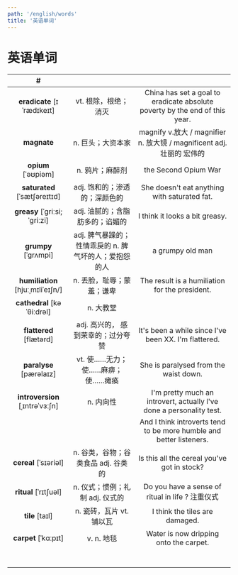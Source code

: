 ```yaml
---
path: '/english/words'
title: '英语单词'
---
```


# 英语单词

|                 #                 |                                                       |                                                                             |
| :-------------------------------: | :---------------------------------------------------: | :-------------------------------------------------------------------------: |
|    **eradicate** [ɪˈrædɪkeɪt]     |                 vt. 根除，根绝；消灭                  | China has set a goal to eradicate absolute poverty by the end of this year. |
|            **magnate**            |                   n. 巨头；大资本家                   |    magnify v.放大 / magnifier n. 放大镜 / magnificent adj. 壮丽的 宏伟的    |
|        **opium** [ˈəʊpiəm]        |                    n. 鸦片；麻醉剂                    |                            the Second Opium War                             |
|   **saturated** [ˈsætʃəreɪtɪd]    |             adj. 饱和的；渗透的；深颜色的             |                She doesn't eat anything with saturated fat.                 |
|   **greasy** [ˈɡriːsi; ˈɡriːzi]   |            adj. 油腻的；含脂肪多的；谄媚的            |                       I think it looks a bit greasy.                        |
|       **grumpy** [ˈɡrʌmpi]        | adj. 脾气暴躁的；性情乖戾的 n. 脾气坏的人；爱抱怨的人 |                              a grumpy old man                               |
| **humiliation** [hjuːˌmɪliˈeɪʃn/] |               n. 丢脸，耻辱；蒙羞；谦卑               |               The result is a humiliation for the president.                |
|    **cathedral** [kəˈθiːdrəl]     |                       n. 大教堂                       |                                                                             |
|      **flattered** [flætərd]      |          adj. 高兴的， 感到荣幸的；过分夸赞           |            It's been a while since I've been XX. I'm flattered.             |
|      **paralyse** [pærəlaɪz]      |           vt. 使……无力；使……麻痹；使……瘫痪            |                    She is paralysed from the waist down.                    |
|  **introversion** [ˌɪntrəˈvɜːʃn]  |                       n. 内向性                       |    I'm pretty much an introvert, actually l've done a personality test.     |
|                                   |                                                       |     And I think introverts tend to be more humble and better listeners.     |
|       **cereal** [ˈsɪəriəl]       |          n. 谷类，谷物；谷类食品 adj. 谷类的          |                 Is this all the cereal you've got in stock?                 |
|       **ritual** [ˈrɪtʃuəl]       |            n. 仪式；惯例；礼制 adj. 仪式的            |              Do you have a sense of ritual in life ? 注重仪式               |
|          **tile** [taɪl]          |               n. 瓷砖，瓦片 vt. 铺以瓦                |                       I think the tiles are damaged.                        |
|       **carpet** [ˈkɑːpɪt]        |                      v. n. 地毯                       |                   Water is now dripping onto the carpet.                    |
|                                   |                                                       |                                                                             |
|                                   |                                                       |                                                                             |
|                                   |                                                       |                                                                             |
|                                   |                                                       |                                                                             |
|                                   |                                                       |                                                                             |
|                                   |                                                       |                                                                             |
|                                   |                                                       |                                                                             |
